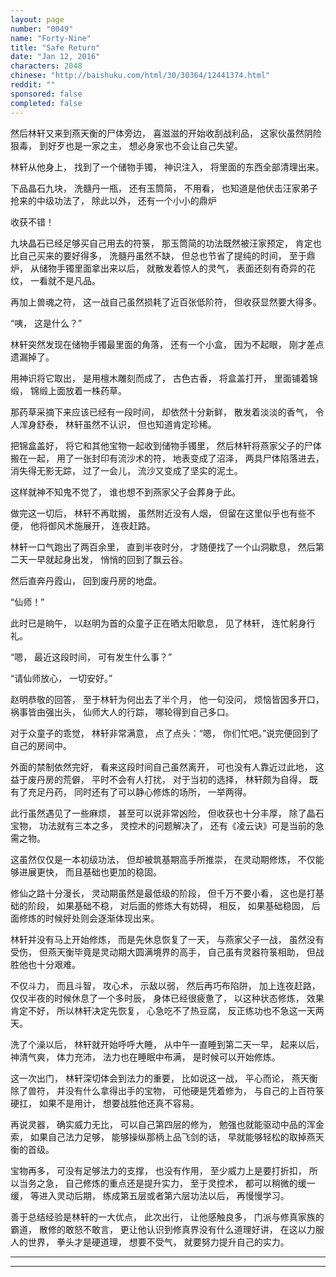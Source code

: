 ```yaml
---
layout: page
number: "0049"
name: "Forty-Nine"
title: "Safe Return"
date: "Jan 12, 2016"
characters: 2048
chinese: "http://baishuku.com/html/30/30364/12441374.html"
reddit: ""
sponsored: false
completed: false
---
```


然后林轩又来到燕天衡的尸体旁边，
喜滋滋的开始收刮战利品，
这家伙虽然阴险狠毒，
到好歹也是一家之主，
想必身家也不会让自己失望。

林轩从他身上，
找到了一个储物手镯，
神识注入，
将里面的东西全部清理出来。

下品晶石九块，
洗髓丹一瓶，
还有玉筒简，
不用看，
也知道是他伏击汪家弟子抢来的中级功法了，
除此以外，
还有一个小小的鼎炉

收获不错！

九块晶石已经足够买自己用去的符箓，
那玉筒简的功法既然被汪家预定，
肯定也比自己买来的要好得多，
洗髓丹虽然不缺，
但总也节省了提纯的时间，
至于鼎炉，
从储物手镯里面拿出来以后，
就散发着惊人的灵气，
表面还刻有奇异的花纹，
一看就不是凡品。

再加上兽魂之符，
这一战自己虽然损耗了近百张低阶符，
但收获显然要大得多。

“咦，
这是什么？”

林轩突然发现在储物手镯最里面的角落，
还有一个小盒，
因为不起眼，
刚才差点遗漏掉了。

用神识将它取出，
是用檀木雕刻而成了，
古色古香，
将盒盖打开，
里面铺着锦缎，
锦缎上面放着一株药草。

那药草采摘下来应该已经有一段时间，
却依然十分新鲜，
散发着淡淡的香气，
令人浑身舒泰，
林轩虽然不认识，
但也知道肯定珍稀。

把锦盒盖好，
将它和其他宝物一起收到储物手镯里，
然后林轩将燕家父子的尸体搬在一起，
用了一张封印有流沙术的符，
地表变成了沼泽，
两具尸体陷落进去，
消失得无影无踪，
过了一会儿，
流沙又变成了坚实的泥土。

这样就神不知鬼不觉了，
谁也想不到燕家父子会葬身于此。

做完这一切后，
林轩不再耽搁，
虽然附近没有人烟，
但留在这里似乎也有些不便，
他将御风术施展开，
连夜赶路。

林轩一口气跑出了两百余里，
直到半夜时分，
才随便找了一个山洞歇息，
然后第二天一早就起身出发，
悄悄的回到了飘云谷。

然后直奔丹霞山，
回到废丹房的地盘。

“仙师！”

此时已是晌午，
以赵明为首的众童子正在晒太阳歇息，
见了林轩，
连忙躬身行礼。

“嗯，
最近这段时间，
可有发生什么事？”

“请仙师放心，
一切安好。”

赵明恭敬的回答，
至于林轩为何出去了半个月，
他一句没问，
烦恼皆因多开口，
祸事皆由强出头，
仙师大人的行踪，
哪轮得到自己多口。

对于众童子的乖觉，
林轩非常满意，
点了点头：“嗯，
你们忙吧。”说完便回到了自己的房间中。

外面的禁制依然完好，
看来这段时间自己虽然离开，
可也没有人靠近过此地，
这益于废丹房的荒僻，
平时不会有人打扰，
对于当初的选择，
林轩颇为自得，
既有了充足丹药，
同时还有了可以静心修炼的场所，
一举两得。

此行虽然遇见了一些麻烦，
甚至可以说非常凶险，
但收获也十分丰厚，
除了晶石宝物，
功法就有三本之多，
灵控术的问题解决了，
还有《凌云诀》可是当前的急需之物。

这虽然仅仅是一本初级功法，
但却被筑基期高手所推崇，
在灵动期修炼，
不仅能够进展更快，
而且基础也更加的稳固。

修仙之路十分漫长，
灵动期虽然是最低级的阶段，
但千万不要小看，
这也是打基础的阶段，
如果基础不稳，
对后面的修炼大有妨碍，
相反，
如果基础稳固，
后面修炼的时候好处则会逐渐体现出来。

林轩并没有马上开始修炼，
而是先休息恢复了一天，
与燕家父子一战，
虽然没有受伤，
但燕天衡毕竟是灵动期大圆满境界的高手，
自己虽有灵器符箓相助，
但战胜他也十分艰难。

不仅斗力，
而且斗智，
攻心术，
示敌以弱，
然后再巧布陷阱，
加上连夜赶路，
仅仅半夜的时候休息了一个多时辰，
身体已经很疲惫了，
以这种状态修炼，
效果肯定不好，
所以林轩决定先恢复，
心急吃不了热豆腐，
反正练功也不急这一天两天。

洗了个澡以后，
林轩就开始呼呼大睡，
从中午一直睡到第二天一早，
起来以后，
神清气爽，
体力充沛，
法力也在睡眠中布满，
是时候可以开始修炼。

这一次出门，
林轩深切体会到法力的重要，
比如说这一战，
平心而论，
燕天衡除了兽符，
并没有什么拿得出手的宝物，
可他硬是凭着修为，
与自己的上百符箓硬扛，
如果不是用计，
想要战胜他还真不容易。

再说灵器，
确实威力无比，
可以自己第四层的修为，
勉强也就能驱动中品的浑金索，
如果自己法力足够，
能够操纵那柄上品飞剑的话，
早就能够轻松的取掉燕天衡的首级。

宝物再多，
可没有足够法力的支撑，
也没有作用，
至少威力上是要打折扣，
所以当务之急，
自己修炼的重点还是提升实力，
至于灵控术，
都可以稍微的缓一缓，
等进入灵动后期，
练成第五层或者第六层功法以后，
再慢慢学习。

善于总结经验是林轩的一大优点，
此次出行，
让他感触良多，
门派与修真家族的霸道，
散修的敢怒不敢言，
更让他认识到修真界没有什么道理好讲，
在这以力服人的世界，
拳头才是硬道理，
想要不受气，
就要努力提升自己的实力。

- - -
- - -
